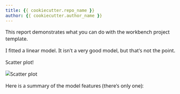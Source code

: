 ```yaml
---
title: {{ cookiecutter.repo_name }}
author: {{ cookiecutter.author_name }}
---
```


<style>
body{
  font-family: Segoe UI;
  font-size: 12pt;
}
</style>

This report demonstrates what you can do with the workbench project template.

I fitted a linear model. It isn't a very good model, but that's not the point.

Scatter plot!

![Scatter plot](../figures/scatter_plot.png)

Here is a summary of the model features (there's only one):

```{code-cell} ipython
```
